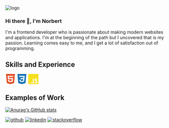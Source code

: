 ![logo](https://user-images.githubusercontent.com/62474258/132944808-1c72efec-d3c8-41ef-9025-379eb37eda07.png)

### Hi there 👋, I'm Norbert
I'm a frontend developer who is passionate about making modern websites and applications. I'm at the beginning of the path but I uncovered that is my passion. Learning comes easy to me, and I get a lot of satisfaction out of programming.

## Skills and Experience
<div style="display: flex;">
  <img height="32" width="32" src="https://github.com/norbert-swieconek/norbert-swieconek/blob/main/html5.svg" /> &nbsp
  <img height="32" width="32" src="https://github.com/norbert-swieconek/norbert-swieconek/blob/main/css3.svg" /> &nbsp
  <img height="32" width="32" src="https://github.com/norbert-swieconek/norbert-swieconek/blob/main/javascript.svg" />
</div>

## Examples of Work

[![Anurag's GitHub stats](https://github-readme-stats.vercel.app/api?username=norbert-swieconek)](https://github.com/anuraghazra/github-readme-stats)

[<img src='https://cdn.jsdelivr.net/npm/simple-icons@3.0.1/icons/github.svg' alt='github' height='40'>](https://github.com/norbert-swieconek)  [<img src='https://cdn.jsdelivr.net/npm/simple-icons@3.0.1/icons/linkedin.svg' alt='linkedin' height='40'>](https://www.linkedin.com/in/norbert-swieconek/)  [<img src='https://cdn.jsdelivr.net/npm/simple-icons@3.0.1/icons/stackoverflow.svg' alt='stackoverflow' height='40'>](https://stackoverflow.com/users/norbert-Święconek)  



